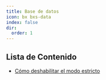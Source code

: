 ```yaml
---
title: Base de datos
icon: bx bxs-data
index: false
dir:
  order: 1
---
```


## Lista de Contenido

- [Cómo deshabilitar el modo estricto](../database/disable-strict-mode.md)
